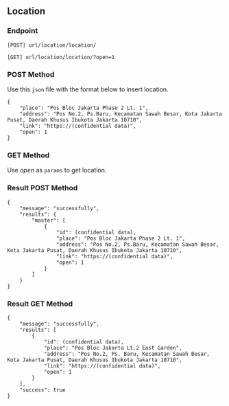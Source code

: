 ## Location

### Endpoint
````
[POST] url/location/location/
````
````
[GET] url/location/location/?open=1 
````

### POST Method
Use this ``json`` file with the format below to insert location.
````
{
    "place": "Pos Bloc Jakarta Phase 2 Lt. 1",
    "address": "Pos No.2, Ps.Baru, Kecamatan Sawah Besar, Kota Jakarta Pusat, Daerah Khusus Ibukota Jakarta 10710",
    "link": "https://(confidential data)",
    "open": 1
}
````

### GET Method
Use *open* as ``params`` to get location.

### Result POST Method
````
{
    "message": "successfully",
    "results": {
        "master": [
            {
                "id": (confidential data),
                "place": "Pos Bloc Jakarta Phase 2 Lt. 1",
                "address": "Pos No.2, Ps.Baru, Kecamatan Sawah Besar, Kota Jakarta Pusat, Daerah Khusus Ibukota Jakarta 10710",
                "link": "https://(confidential data)",
                "open": 1
            }
        ]
    }
}
````

### Result GET Method
````
{
    "message": "successfully",
    "results": [
        {
            "id": (confidential data),
            "place": "Pos Bloc Jakarta Lt.2 East Garden",
            "address": "Pos No.2, Ps. Baru, Kecamatan Sawah Besar, Kota Jakarta Pusat, Daerah Khusus Ibukota Jakarta 10710",
            "link": "https://(confidential data)",
            "open": 1
        }
    ],
    "success": true
}
````